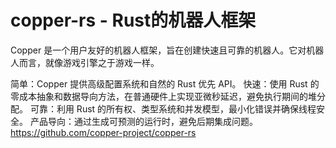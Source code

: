 # copper-rs - Rust的机器人框架

Copper 是一个用户友好的机器人框架，旨在创建快速且可靠的机器人。它对机器人而言，就像游戏引擎之于游戏一样。

简单：Copper 提供高级配置系统和自然的 Rust 优先 API。
快速：使用 Rust 的零成本抽象和数据导向方法，在普通硬件上实现亚微秒延迟，避免执行期间的堆分配。
可靠：利用 Rust 的所有权、类型系统和并发模型，最小化错误并确保线程安全。
产品导向：通过生成可预测的运行时，避免后期集成问题。
https://github.com/copper-project/copper-rs